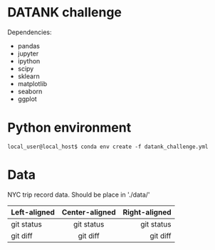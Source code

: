 # DATANK challenge

Dependencies:
- pandas
- jupyter
- ipython
- scipy
- sklearn
- matplotlib
- seaborn
- ggplot

# Python environment
```console
local_user@local_host$ conda env create -f datank_challenge.yml
```

# Data
NYC trip record data. Should be place in './data/'

| Left-aligned | Center-aligned | Right-aligned |
| :---         |     :---:      |          ---: |
| git status   | git status     | git status    |
| git diff     | git diff       | git diff      |

